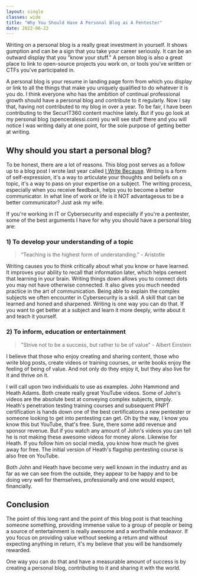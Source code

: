 ```yaml
---
layout: single
classes: wide
title: "Why You Should Have A Personal Blog as A Pentester"
date: 2022-06-22
---
```

Writing on a personal blog is a really great investment in yourself. It shows gumption and can be a sign that you take your career seriously. It can be an outward display that you "know your stuff." A person blog is also a great place to link to open-source projects you work on, or tools you've written or CTFs you've participated in.

A personal blog is your resume in landing page form from which you display or link to all the things that make you uniquely qualified to do whatever it is you do. I think everyone who has the ambition of continual professional growth should have a personal blog and contribute to it regularly. Now I say that, having not contributed to my blog in over a year. To be fair, I have been contributing to the SecurIT360 content machine lately. But if you go look at my personal blog (spenceralessi.com) you will see stuff there and you will notice I was writing daily at one point, for the sole purpose of getting better at writing.

## Why should you start a personal blog?

To be honest, there are a lot of reasons. This blog post serves as a follow up to a blog post I wrote last year called [I Write Because](https://www.spenceralessi.com/I-Write-Because/). Writing is a form of self-expression, it's a way to articulate your thoughts and beliefs on a topic, it's a way to pass on your expertise on a subject. The writing process, especially when you receive feedback, helps you to become a better communicator. In what line of work or life is it NOT advantageous to be a better communicator? Just ask my wife.

If you're working in IT or Cybersecurity and especially if you're a pentester, some of the best arguments I have for why you should have a personal blog are:

### 1) To develop your understanding of a topic

> “Teaching is the highest form of understanding.” - Aristotle

Writing causes you to think critically about what you know or have learned. It improves your ability to recall that information later, which helps cement that learning in your brain. Writing things down allows you to connect dots you may not have otherwise connected. It also gives you much needed practice in the art of communication. Being able to explain the complex subjects we often encounter in Cybersecurity is a skill. A skill that can be learned and honed and sharpened. Writing is one way you can do that. If you want to get better at a subject and learn it more deeply, write about it and teach it yourself.

### 2) To inform, education or entertainment

> "Strive not to be a success, but rather to be of value" - Albert Einstein

I believe that those who enjoy creating and sharing content, those who write blog posts, create videos or training courses, or write books enjoy the feeling of being of value. And not only do they enjoy it, but they also live for it and thrive on it.

I will call upon two individuals to use as examples. John Hammond and Heath Adams. Both create really great YouTube videos. Some of John's videos are the absolute best at conveying complex subjects, simply. Heath's penetration testing training courses and subsequent PNPT certification is hands down one of the best certifications a new pentester or someone looking to get into pentesting can get. Oh by the way, I know you know this but YouTube, that's free. Sure, there some add revenue and sponsor revenue. But if you watch any amount of John's videos you can tell he is not making these awesome videos for money alone. Likewise for Heath. If you follow him on social media, you know how much he gives away for free. The initial version of Heath's flagship pentesting course is also free on YouTube.

Both John and Heath have become very well known in the industry and as far as we can see from the outside, they appear to be happy and to be doing very well for themselves, professionally and one would expect, financially.

## Conclusion

The point of this long rant and the point of this blog post is that teaching someone something, providing immense value to a group of people or being a source of entertainment is really awesome and a worthwhile endeavor. If you focus on providing value without seeking a return and without expecting anything in return, it's my believe that you will be handsomely rewarded.

One way you can do that and have a measurable amount of success is by creating a personal blog, contributing to it and sharing it with the world.

